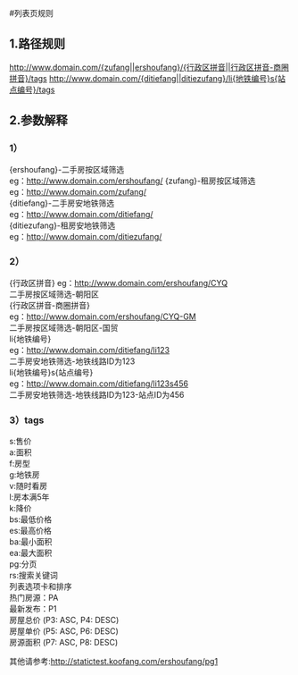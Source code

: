 
#列表页规则 

## 1.路径规则
http://www.domain.com/{zufang||ershoufang}/{行政区拼音||行政区拼音-商圈拼音}/tags 
http://www.domain.com/{ditiefang||ditiezufang}/li{地铁编号}s{站点编号}/tags 
## 2.参数解释 
### 1）
{ershoufang}-二手房按区域筛选   
eg：http://www.domain.com/ershoufang/ 
{zufang}-租房按区域筛选   
eg：http://www.domain.com/zufang/    
{ditiefang}-二手房安地铁筛选  
eg：http://www.domain.com/ditiefang/  
{ditiezufang}-租房安地铁筛选  
eg：http://www.domain.com/ditiezufang/  
### 2）
{行政区拼音} 
eg：http://www.domain.com/ershoufang/CYQ  
    二手房按区域筛选-朝阳区  
{行政区拼音-商圈拼音}  
eg：http://www.domain.com/ershoufang/CYQ-GM   
    二手房按区域筛选-朝阳区-国贸  
li{地铁编号}  
eg：http://www.domain.com/ditiefang/li123  
   二手房安地铁筛选-地铁线路ID为123  
li{地铁编号}s{站点编号}  
eg：http://www.domain.com/ditiefang/li123s456  
   二手房安地铁筛选-地铁线路ID为123-站点ID为456  
### 3）tags
s:售价  
a:面积  
f:房型  
g:地铁房  
v:随时看房 <br />
l:房本满5年         
k:降价          
bs:最低价格            
es:最高价格            
ba:最小面积            
ea:最大面积            
pg:分页            
rs:搜索关键词             
列表选项卡和排序             
热门房源：PA  
最新发布：P1   
房屋总价 (P3: ASC, P4: DESC)  
房屋单价 (P5: ASC, P6: DESC)  
房源面积 (P7: ASC, P8: DESC) 

其他请参考:http://statictest.koofang.com/ershoufang/pg1 
